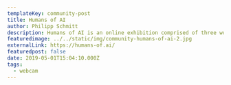 ```yaml
---
templateKey: community-post
title: Humans of AI
author: Philipp Schmitt
description: Humans of AI is an online exhibition comprised of three works based on the COCO (Common Objects in Context) image dataset.
featuredimage: ../../static/img/community-humans-of-ai-2.jpg
externalLink: https://humans-of.ai/
featuredpost: false
date: 2019-05-01T15:04:10.000Z
tags:
  - webcam
---
```

